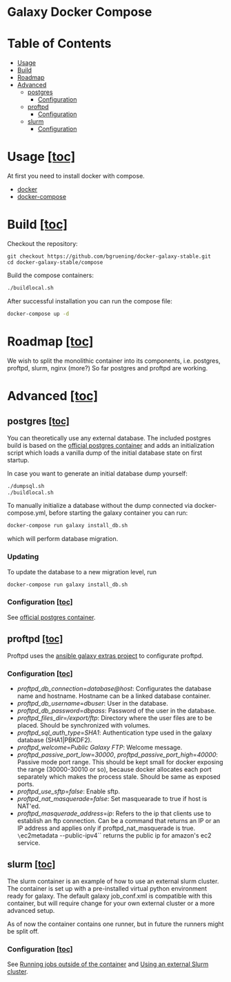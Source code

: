 Galaxy Docker Compose
=====================

# Table of Contents <a name="toc" />

- [Usage](#Usage)
- [Build](#Build)
- [Roadmap](#Roadmap)
- [Advanced](#Advanced)
  - [postgres](#postgres)
    - [Configuration](#postgres-Configuration)
  - [proftpd](#proftpd)
    - [Configuration](#proftpd-Configuration)
  - [slurm](#slurm)
    - [Configuration](#slurm-Configuration)

# Usage <a name="Usage" /> [[toc]](#toc)

At first you need to install docker with compose.
- [docker](https://docs.docker.com/installation/)
- [docker-compose](https://docs.docker.com/compose/install/)

# Build <a name="Build" /> [[toc]](#toc)

Checkout the repository:
```
git checkout https://github.com/bgruening/docker-galaxy-stable.git
cd docker-galaxy-stable/compose
```

Build the compose containers:
```sh
./buildlocal.sh
```
After successful installation you can run the compose file:
```sh
docker-compose up -d
```


# Roadmap <a name="Roadmap" /> [[toc]](#toc)

We wish to split the monolithic container into its components, i.e. postgres, proftpd, slurm, nginx (more?)
So far postgres and proftpd are working.

# Advanced <a name="Advanced" /> [[toc]](#toc)

## postgres <a name="postgres" /> [[toc]](#toc)
You can theoretically use any external database. The included postgres build is based on the [official postgres container](https://hub.docker.com/_/postgres/) and adds an initialization script which loads a vanilla dump of the initial database state on first startup.

In case you want to generate an initial database dump yourself:
```sh
./dumpsql.sh
./buildlocal.sh
```

To manually initialize a database without the dump connected via docker-compose.yml, before starting the galaxy container you can run:
```sh
docker-compose run galaxy install_db.sh
```
which will perform database migration.

### Updating
To update the database to a new migration level, run 
```sh
docker-compose run galaxy install_db.sh
```

### Configuration <a name="postgres-Configuration" /> [[toc]](#toc)
See [official postgres container](https://hub.docker.com/_/postgres/).

## proftpd <a name="proftpd" /> [[toc]](#toc)

Proftpd uses the [ansible galaxy extras project](https://github.com/galaxyproject/ansible-galaxy-extras) to configurate proftpd.

### Configuration <a name="proftpd-Configuration" /> [[toc]](#toc)

- *proftpd\_db\_connection*=_database@host_: Configurates the database name and hostname. Hostname can be a linked database container.
- *proftpd\_db\_username*=_dbuser_: User in the database.
- *proftpd\_db\_password*=_dbpass_: Password of the user in the database.
- *proftpd\_files\_dir*=_/export/ftp_: Directory where the user files are to be placed. Should be synchronized with volumes.
- *proftpd\_sql\_auth\_type*=_SHA1_: Authentication type used in the galaxy database (SHA1|PBKDF2).
- *proftpd\_welcome*=_Public Galaxy FTP_: Welcome message.
- *proftpd\_passive\_port\_low*=_30000_, *proftpd\_passive\_port\_high*=_40000_: Passive mode port range. This should be kept small for docker exposing the range (30000-30010 or so), because docker allocates each port separately which makes the process stale. Should be same as exposed ports.
- *proftpd\_use\_sftp*=_false_: Enable sftp.
- *proftpd\_nat\_masquerade*=_false_: Set masquearade to true if host is NAT'ed.
- *proftpd\_masquerade\_address*=_ip_: Refers to the ip that clients use to establish an ftp connection. Can be a command that returns an IP or an IP address and applies only if proftpd\_nat\_masquerade is true. `\`ec2metadata --public-ipv4\`` returns the public ip for amazon's ec2 service.

## slurm <a name="slurm" /> [[toc]](#toc)

The slurm container is an example of how to use an external slurm cluster. The container is set up with a pre-installed virtual python environment ready for galaxy. The default galaxy job_conf.xml is compatible with this container, but will require change for your own external cluster or a more advanced setup.

As of now the container contains one runner, but in future the runners might be split off.

### Configuration <a name="slurm-Configuration" /> [[toc]](#toc)
See [Running jobs outside of the container](https://github.com/bgruening/docker-galaxy-stable/blob/master/docs/Running_jobs_outside_of_the_container.md) and [Using an external Slurm cluster](https://github.com/bgruening/docker-galaxy-stable#using-an-external-slurm-cluster--toc).
